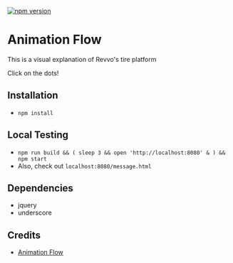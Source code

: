 [![npm version](https://badge.fury.io/js/animation-flow.svg)](https://badge.fury.io/js/animation-flow)

# Animation Flow

This is a visual explanation of Revvo's tire platform

Click on the dots!

## Installation
- `npm install`

## Local Testing
- `npm run build && ( sleep 3 && open 'http://localhost:8080' & ) && npm start`
- Also, check out `localhost:8080/message.html`

## Dependencies
- jquery
- underscore

## Credits
- [Animation Flow](https://github.com/wko27/animation-flow)